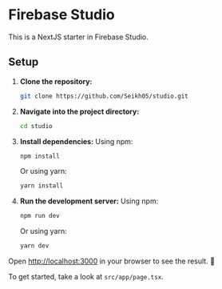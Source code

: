 # Firebase Studio

This is a NextJS starter in Firebase Studio.

## Setup

1.  **Clone the repository:**

    ```bash
    git clone https://github.com/Seikh05/studio.git
    ```

2.  **Navigate into the project directory:**

    ```bash
    cd studio
    ```

3.  **Install dependencies:**
    Using npm:

    ```bash
    npm install
    ```

    Or using yarn:

    ```bash
    yarn install
    ```

4.  **Run the development server:**
    Using npm:

    ```bash
    npm run dev
    ```

    Or using yarn:

    ```bash
    yarn dev
    ```

Open [http://localhost:3000](https://www.google.com/search?q=http://localhost:3000) in your browser to see the result. 🚀

To get started, take a look at `src/app/page.tsx`.
